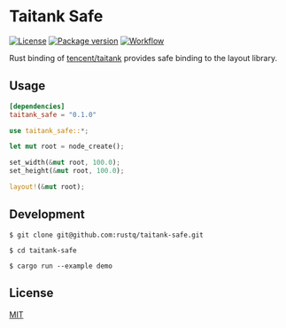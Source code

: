 # Taitank Safe

[![License](https://img.shields.io/badge/license-MIT%20License-blue.svg)](https://opensource.org/licenses/MIT)
[![Package version](https://img.shields.io/crates/v/taitank-safe.svg)](https://crates.io/crates/taitank-safe)
[![Workflow](https://github.com/rustq/taitank-safe/actions/workflows/CI.yml/badge.svg)](https://github.com/rustq/taitank-safe/actions)

Rust binding of [tencent/taitank](https://github.com/tencent/taitank) provides safe binding to the layout library.

## Usage

```toml
[dependencies]
taitank_safe = "0.1.0"
```

```rust
use taitank_safe::*;

let mut root = node_create();

set_width(&mut root, 100.0);
set_height(&mut root, 100.0);

layout!(&mut root);
```

## Development

```shell
$ git clone git@github.com:rustq/taitank-safe.git
```

```shell
$ cd taitank-safe
```

```shell
$ cargo run --example demo
```


## License

[MIT](https://opensource.org/licenses/MIT)